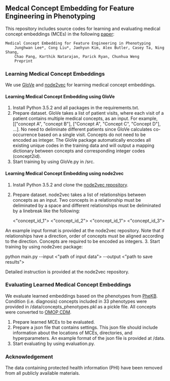 ## Medcal Concept Embedding for Feature Engineering in Phenotyping

This repository includes source codes for learning and evaluating medical concept embeddings (MCEs) in the following [paper](https://scholar.google.com/citations?user=iSx6QrwAAAAJ&hl=en&oi=ao):

    Medical Concept Embedding for Feature Engineering in Phenotyping 
        Junghwan Lee*, Cong Liu*, Jaehyun Kim, Alex Butler, Casey Ta, Ning Shang,
        Chao Pang, Karthik Natarajan, Parick Ryan, Chunhua Weng
        Preprint


### Learning Medical Concept Embeddings
We use [GloVe](https://nlp.stanford.edu/pubs/glove.pdf) and [node2vec](https://snap.stanford.edu/node2vec/) for learning medical concept embeddings.

#### Learning Medical Concept Embedding using GloVe
1. Install Python 3.5.2 and all packages in the requirements.txt.
2. Prepare dataset. GloVe takes a list of patient visits, where each visit of a patient contains multiple medical concepts, as an input. For example, [["concept A", "concept B"], ["Concept A", "Concept C", "Concept D"], ...]. No need to deliminate different patients since GloVe calculates co-occurrence based on a single visit. Concepts do not need to be encoded as integer. The GloVe package automatically encodes all existing unique codes in the training data and will output a mapping dictionary between concepts and corresponding integer codes (concept2id).
3. Start training by using GloVe.py in /src. 

#### Learning Medical Concept Embedding using node2vec
1. Install Python 3.5.2 and clone the [node2vec repository](https://github.com/aditya-grover/node2vec).
2. Prepare dataset. node2vec takes a list of relationships between concepts as an input. Two concepts in a relationship must be deliminated by a space and different relationships must be deliminated by a linebreak like the following:

   <"concept_id_1"> <"concept_id_2">
   <"concept_id_1"> <"concept_id_3">

An example input format is provided at the node2vec repository. Note that if relationships have a direction, order of concepts must be aligned according to the direction. Concepts are required to be encoded as integers.
3. Start training by using node2vec package:

   python main.py --input <"path of input data"> --output <"path to save results">

Detailed instruction is provided at the node2vec repository.


### Evaluating Learned Medical Concept Embeddings
We evaluate learned embeddings based on the phenotypes from [PheKB](https://www.phekb.org/). Condition (i.e. diagnosis) concepts included in 33 phenotypes were provided in /data/concepts_phenotypes.pkl as a pickle file. All concepts were converted to [OMOP CDM](https://www.ohdsi.org/data-standardization/the-common-data-model/). 

1. Prepare learned MCEs to be evaluated.
2. Prepare a json file that contains settings. This json file should include information about the locations of MCEs, directories, and hyperparameters. An example format of the json file is provided at /data.
3. Start evaluating by using evaluation.py.


### Acknowledgement
The data containing protected health information (PHI) have been removed from all publicly available materials.
